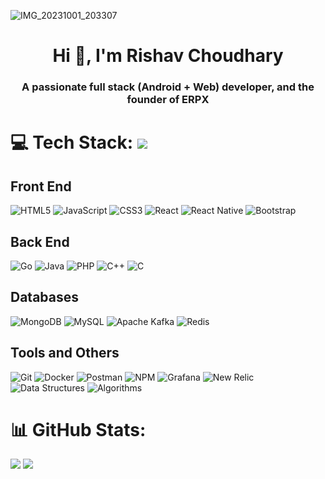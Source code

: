 ![IMG_20231001_203307](https://github.com/starboy011/starboy011/assets/122264789/9f15991f-dda8-4a58-935d-bff418b76fe2)

<h1 align="center">Hi 👋, I'm Rishav Choudhary</h1>
<h3 align="center">A passionate full stack (Android + Web) developer, and the founder of ERPX</h3>

# 💻 Tech Stack:       [![](https://visitcount.itsvg.in/api?id=starboy011&label=Profile%20Views&icon=5&pretty=false)](https://visitcount.itsvg.in)
## Front End
![HTML5](https://img.shields.io/badge/HTML5-%23E34F26?style=for-the-badge&logo=html5&logoColor=white) ![JavaScript](https://img.shields.io/badge/JavaScript-%23323330?style=for-the-badge&logo=javascript&logoColor=%23F7DF1E) ![CSS3](https://img.shields.io/badge/CSS3-%231572B6?style=for-the-badge&logo=css3&logoColor=white) ![React](https://img.shields.io/badge/React-%2361DAFB?style=for-the-badge&logo=react&logoColor=white) ![React Native](https://img.shields.io/badge/React%20Native-%2361DAFB?style=for-the-badge&logo=react&logoColor=white) ![Bootstrap](https://img.shields.io/badge/Bootstrap-%238511FA?style=for-the-badge&logo=bootstrap&logoColor=white)

## Back End
![Go](https://img.shields.io/badge/Go-%2300ADD8?style=for-the-badge&logo=go&logoColor=white) ![Java](https://img.shields.io/badge/Java-%23ED8B00?style=for-the-badge&logo=openjdk&logoColor=white) ![PHP](https://img.shields.io/badge/PHP-%23777BB4?style=for-the-badge&logo=php&logoColor=white) ![C++](https://img.shields.io/badge/C++-%2300599C?style=for-the-badge&logo=c%2B%2B&logoColor=white) ![C](https://img.shields.io/badge/C-%2300599C?style=for-the-badge&logo=c&logoColor=white) 

## Databases
![MongoDB](https://img.shields.io/badge/MongoDB-%234ea94b?style=for-the-badge&logo=mongodb&logoColor=white) ![MySQL](https://img.shields.io/badge/MySQL-%2300000f?style=for-the-badge&logo=mysql&logoColor=white) ![Apache Kafka](https://img.shields.io/badge/Apache%20Kafka-%23231F20?style=for-the-badge&logo=apachekafka&logoColor=white) ![Redis](https://img.shields.io/badge/Redis-%23DC382D?style=for-the-badge)

## Tools and Others
![Git](https://img.shields.io/badge/Git-%23fc6d26?style=for-the-badge&logo=git&logoColor=white) ![Docker](https://img.shields.io/badge/Docker-%230db7ed?style=for-the-badge&logo=docker&logoColor=white) ![Postman](https://img.shields.io/badge/Postman-%23FF6C37?style=for-the-badge&logo=postman&logoColor=white) ![NPM](https://img.shields.io/badge/NPM-%23CB3837?style=for-the-badge&logo=npm&logoColor=white) ![Grafana](https://img.shields.io/badge/Grafana-%23F46800?style=for-the-badge&logo=grafana&logoColor=white&color=%23F46800) ![New Relic](https://img.shields.io/badge/New%20Relic-%23008C99?style=for-the-badge) ![Data Structures](https://img.shields.io/badge/Data%20Structures-%23007396?style=for-the-badge) ![Algorithms](https://img.shields.io/badge/Algorithms-%23333333?style=for-the-badge)



# 📊 GitHub Stats:
![](https://github-readme-streak-stats.herokuapp.com/?user=starboy011&theme=dark&hide_border=ture)  ![](https://github-readme-streak-stats.herokuapp.com/?user=starboy011&theme=light&hide_border=true)
